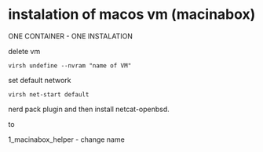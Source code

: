 
# instalation of macos vm (macinabox)

ONE CONTAINER - ONE INSTALATION

delete vm
```
virsh undefine --nvram "name of VM"
```

set default network
```
virsh net-start default
```
nerd pack plugin and then install netcat-openbsd.



<source bridge='br0'/>
to 
<source bridge='virbr0'/>

1_macinabox_helper - change name

